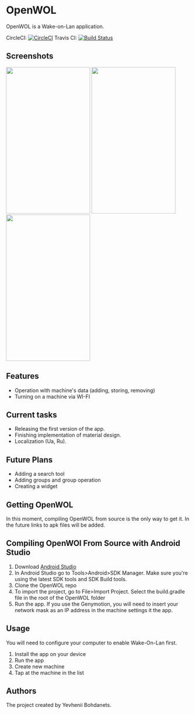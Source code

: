 OpenWOL
=========

OpenWOL is a Wake-on-Lan application.

CircleCI: [![CircleCI](https://circleci.com/gh/EvilOFSoul/OpenWOL.svg?style=shield)](https://circleci.com/gh/EvilOFSoul/OpenWOL)
Travis CI: [![Build Status](https://travis-ci.org/EvilOFSoul/OpenWOL.svg)](https://travis-ci.org/EvilOFSoul/OpenWOL)

Screenshots
---------
<img src="http://i.imgur.com/R1YFCZ3.png" width="230px" height="400px"/> <img src="http://i.imgur.com/SMRJBsl.png" width="230px" height="400px"/> <img src="http://i.imgur.com/gIecL1J.png" width="230px" height="400px"/>

Features
---------

* Operation with machine's data (adding, storing, removing)
* Turning on a machine via WI-FI

Current tasks
---------

* Releasing the first version of the app.
* Finishing implementation of material design.
* Localization (Ua, Ru).

Future Plans
---------

* Adding a search tool
* Adding groups and group operation
* Creating a widget

Getting OpenWOL
---------

In this moment, compiling OpenWOL from source is the only way to get it. In the future links to apk files will be added.


Compiling OpenWOl From Source with Android Studio
---------

1. Download [Android Studio](https://developer.android.com/studio/index.html)
2. In Android Studio go to Tools>Android>SDK Manager. Make sure you're using the latest SDK tools and SDK Build tools.
3. Clone the OpenWOL repo
4. To import the project, go to File>Import Project. Select the build.gradle file in the root of the OpenWOL folder
5. Run the app. If you use the Genymotion, you will need to insert your network mask as an IP address in the machine settings it the app.

Usage
---------
You will need to configure your computer to enable Wake-On-Lan first.

1. Install the app on your device
2. Run the app
3. Create new machine
4. Tap at the machine in the list

Authors
---------

The project created by Yevhenii Bohdanets.

